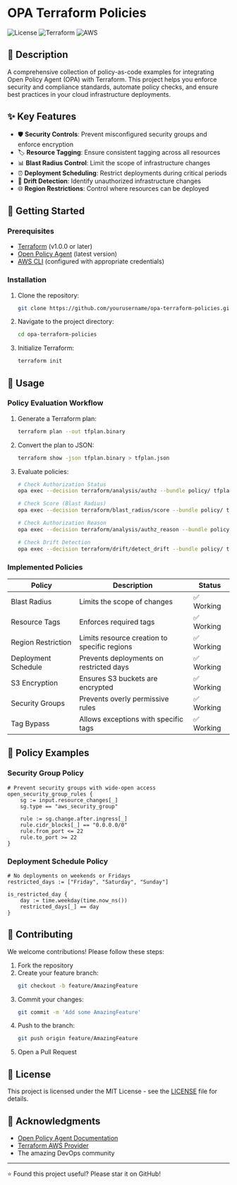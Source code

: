 # OPA Terraform Policies

![License](https://img.shields.io/badge/license-MIT-blue.svg)
![Terraform](https://img.shields.io/badge/terraform-%235835CC.svg?style=for-the-badge&logo=terraform&logoColor=white)
![AWS](https://img.shields.io/badge/AWS-%23FF9900.svg?style=for-the-badge&logo=amazon-aws&logoColor=white)

## 🎯 Description

A comprehensive collection of policy-as-code examples for integrating Open Policy Agent (OPA) with Terraform. This project helps you enforce security and compliance standards, automate policy checks, and ensure best practices in your cloud infrastructure deployments.

## ✨ Key Features

- 🛡️ **Security Controls**: Prevent misconfigured security groups and enforce encryption
- 🏷️ **Resource Tagging**: Ensure consistent tagging across all resources
- 📊 **Blast Radius Control**: Limit the scope of infrastructure changes
- ⏰ **Deployment Scheduling**: Restrict deployments during critical periods
- 🔄 **Drift Detection**: Identify unauthorized infrastructure changes
- 🌐 **Region Restrictions**: Control where resources can be deployed

## 🚀 Getting Started

### Prerequisites

- [Terraform](https://www.terraform.io/downloads.html) (v1.0.0 or later)
- [Open Policy Agent](https://www.openpolicyagent.org/docs/latest/#1-download-opa) (latest version)
- [AWS CLI](https://aws.amazon.com/cli/) (configured with appropriate credentials)

### Installation

1. Clone the repository:
   ```bash
   git clone https://github.com/yourusername/opa-terraform-policies.git
   ```

2. Navigate to the project directory:
   ```bash
   cd opa-terraform-policies
   ```

3. Initialize Terraform:
   ```bash
   terraform init
   ```

## 📖 Usage

### Policy Evaluation Workflow

1. Generate a Terraform plan:
   ```bash
   terraform plan --out tfplan.binary
   ```

2. Convert the plan to JSON:
   ```bash
   terraform show -json tfplan.binary > tfplan.json
   ```

3. Evaluate policies:
   ```bash
   # Check Authorization Status
   opa exec --decision terraform/analysis/authz --bundle policy/ tfplan.json

   # Check Score (Blast Radius)
   opa exec --decision terraform/blast_radius/score --bundle policy/ tfplan.json

   # Check Authorization Reason
   opa exec --decision terraform/analysis/authz_reason --bundle policy/ tfplan.json

   # Check Drift Detection
   opa exec --decision terraform/drift/detect_drift --bundle policy/ tfplan.json
   ```

### Implemented Policies

| Policy | Description | Status |
|--------|-------------|--------|
| Blast Radius | Limits the scope of changes | ✅ Working |
| Resource Tags | Enforces required tags | ✅ Working |
| Region Restriction | Limits resource creation to specific regions | ✅ Working |
| Deployment Schedule | Prevents deployments on restricted days | ✅ Working |
| S3 Encryption | Ensures S3 buckets are encrypted | ✅ Working |
| Security Groups | Prevents overly permissive rules | ✅ Working |
| Tag Bypass | Allows exceptions with specific tags | ✅ Working |

## 📝 Policy Examples

### Security Group Policy
```rego
# Prevent security groups with wide-open access
open_security_group_rules {
    sg := input.resource_changes[_]
    sg.type == "aws_security_group"
    
    rule := sg.change.after.ingress[_]
    rule.cidr_blocks[_] == "0.0.0.0/0"
    rule.from_port <= 22
    rule.to_port >= 22
}
```

### Deployment Schedule Policy
```rego
# No deployments on weekends or Fridays
restricted_days := ["Friday", "Saturday", "Sunday"]

is_restricted_day {
    day := time.weekday(time.now_ns())
    restricted_days[_] == day
}
```

## 🤝 Contributing

We welcome contributions! Please follow these steps:

1. Fork the repository
2. Create your feature branch:
   ```bash
   git checkout -b feature/AmazingFeature
   ```
3. Commit your changes:
   ```bash
   git commit -m 'Add some AmazingFeature'
   ```
4. Push to the branch:
   ```bash
   git push origin feature/AmazingFeature
   ```
5. Open a Pull Request

## 📄 License

This project is licensed under the MIT License - see the [LICENSE](LICENSE) file for details.

## 🙏 Acknowledgments

- [Open Policy Agent Documentation](https://www.openpolicyagent.org/docs/latest/)
- [Terraform AWS Provider](https://registry.terraform.io/providers/hashicorp/aws/latest/docs)
- The amazing DevOps community

---
⭐ Found this project useful? Please star it on GitHub!